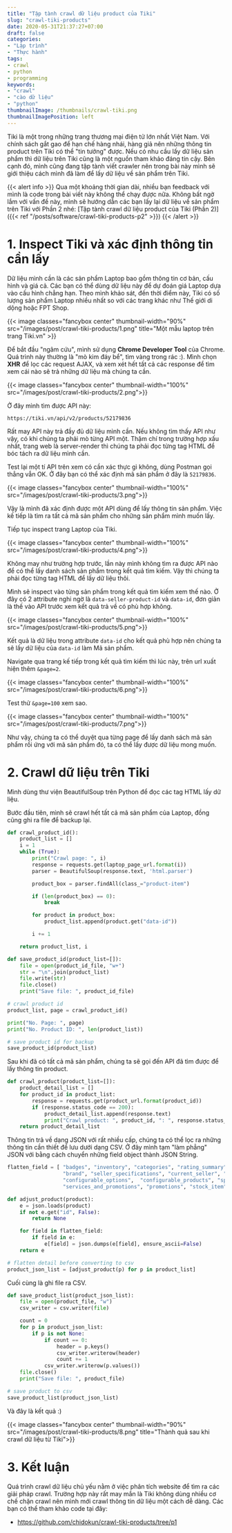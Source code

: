 ```yaml
---
title: "Tập tành crawl dữ liệu product của Tiki"
slug: "crawl-tiki-products"
date: 2020-05-31T21:37:27+07:00
draft: false
categories:
- "Lập trình"
- "Thực hành"
tags:
- crawl
- python
- programming
keywords:
- "crawl"
- "cào dữ liệu"
- "python"
thumbnailImage: /thumbnails/crawl-tiki.png
thumbnailImagePosition: left
---
```


Tiki là một trong những trang thương mại điện tử lớn nhất Việt Nam. Với chính sách gắt gao để hạn chế hàng nhái, hàng giả nên những thông tin product trên Tiki có thể "tin tưởng" được. Nếu có nhu cầu lấy dữ liệu sản phẩm thì dữ liệu trên Tiki cũng là một nguồn tham khảo đáng tin cậy. Bên cạnh đó, mình cũng đang tập tành viết crawler nên trong bài này mình sẽ giới thiệu cách mình đã làm để lấy dữ liệu về sản phẩm trên Tiki.

{{< alert info >}}
Qua một khoảng thời gian dài, nhiều bạn feedback với mình là code trong bài viết này không thể chạy được nữa. Không bất ngờ lắm với vấn đề này, mình sẽ hướng dẫn các bạn lấy lại dữ liệu về sản phẩm trên Tiki với Phần 2 nhé: [Tập tành crawl dữ liệu product của Tiki (Phần 2)]({{< ref "/posts/software/crawl-tiki-products-p2" >}})
{{< /alert >}}

<!--more-->

<!--toc-->

# 1. Inspect Tiki và xác định thông tin cần lấy

Dữ liệu mình cần là các sản phẩm Laptop bao gồm thông tin cơ bản, cấu hình và giá cả. Các bạn có thể dùng dữ liệu này để dự đoán giá Laptop dựa vào cấu hình chẳng hạn. Theo mình khảo sát, đến thời điểm này, Tiki có số lượng sản phẩm Laptop nhiều nhất so với các trang khác như Thế giới di dộng hoặc FPT Shop.

{{< image classes="fancybox center" thumbnail-width="90%" src="/images/post/crawl-tiki-products/1.png" title="Một mẫu laptop trên trang Tiki.vn" >}}

Để bắt đầu "ngâm cứu", mình sử dụng **Chrome Developer Tool** của Chrome. Quá trình này thường là "mò kim đáy bể", tìm vàng trong rác :). Mình chọn **XHR** để lọc các request AJAX, và xem xét hết tất cả các response để tìm xem cái nào sẽ trả những dữ liệu mà chúng ta cần.

{{< image classes="fancybox center" thumbnail-width="100%" src="/images/post/crawl-tiki-products/2.png">}}

Ở đây mình tìm được API này:

```text
https://tiki.vn/api/v2/products/52179836
```

Rất may API này trả đầy đủ dữ liệu mình cần. Nếu không tìm thấy API như vậy, có khi chúng ta phải mò từng API một. Thậm chí trong trường hợp xấu nhất, trang web là server-render thì chúng ta phải đọc từng tag HTML để bóc tách ra dữ liệu mình cần.

Test lại một tí API trên xem có cần xác thực gì không, dùng Postman gọi thẳng vẫn OK. Ở đây bạn có thể xác định mã sản phẩm ở đây là `52179836`.

{{< image classes="fancybox center" thumbnail-width="100%" src="/images/post/crawl-tiki-products/3.png">}}


Vậy là mình đã xác định được một API dùng để lấy thông tin sản phẩm. Việc kế tiếp là tìm ra tất cả mã sản phẩm cho những sản phẩm mình muốn lấy.

Tiếp tục inspect trang Laptop của Tiki.

{{< image classes="fancybox center" thumbnail-width="100%" src="/images/post/crawl-tiki-products/4.png">}}

Không may như trường hợp trước, lần này mình không tìm ra được API nào để có thể lấy danh sách sản phẩm trong kết quả tìm kiếm. Vậy thì chúng ta phải đọc từng tag HTML để lấy dữ liệu thôi.

Mình sẽ inspect vào từng sản phẩm trong kết quả tìm kiếm xem thế nào. Ở đây có 2 attribute nghi ngờ là `data-seller-product-id` và `data-id`, đơn giản là thế vào API trước xem kết quả trả về có phù hợp không.

{{< image classes="fancybox center" thumbnail-width="100%" src="/images/post/crawl-tiki-products/5.png">}}

Kết quả là dữ liệu trong attribute `data-id` cho kết quả phù hợp nên chúng ta sẽ lấy dữ liệu của `data-id` làm Mã sản phẩm.

Navigate qua trang kế tiếp trong kết quả tìm kiếm thì lúc này, trên url xuất hiện thêm `&page=2`. 

{{< image classes="fancybox center" thumbnail-width="100%" src="/images/post/crawl-tiki-products/6.png">}}

Test thử `&page=100` xem sao.

{{< image classes="fancybox center" thumbnail-width="100%" src="/images/post/crawl-tiki-products/7.png">}}

Như vậy, chúng ta có thể duyệt qua từng page để lấy danh sách mã sản phẩm rồi ứng với mã sản phẩm đó, ta có thể lấy được dữ liệu mong muốn.

# 2. Crawl dữ liệu trên Tiki

Mình dùng thư viện BeautifulSoup trên Python để đọc các tag HTML lấy dữ liệu.

Bước đầu tiên, mình sẽ crawl hết tất cả mã sản phẩm của Laptop, đồng cũng ghi ra file để backup lại.

```python
def crawl_product_id():
    product_list = []
    i = 1
    while (True):
        print("Crawl page: ", i)
        response = requests.get(laptop_page_url.format(i))
        parser = BeautifulSoup(response.text, 'html.parser')

        product_box = parser.findAll(class_="product-item")

        if (len(product_box) == 0):
            break

        for product in product_box:
            product_list.append(product.get("data-id"))

        i += 1

    return product_list, i

def save_product_id(product_list=[]):
    file = open(product_id_file, "w+")
    str = "\n".join(product_list)
    file.write(str)
    file.close()
    print("Save file: ", product_id_file)

# crawl product id
product_list, page = crawl_product_id()

print("No. Page: ", page)
print("No. Product ID: ", len(product_list))

# save product id for backup
save_product_id(product_list)
```

Sau khi đã có tất cả mã sản phẩm, chúng ta sẽ gọi đến API đã tìm được để lấy thông tin product.

```python
def crawl_product(product_list=[]):
    product_detail_list = []
    for product_id in product_list:
        response = requests.get(product_url.format(product_id))
        if (response.status_code == 200):
            product_detail_list.append(response.text)
            print("Crawl product: ", product_id, ": ", response.status_code)
    return product_detail_list

```

Thông tin trả về dạng JSON với rất nhiều cấp, chúng ta có thể lọc ra những thông tin cần thiết để lưu dưới dạng CSV. Ở đây mình tạm "làm phẳng" JSON với bằng cách chuyển những field object thành JSON String.

```python
flatten_field = [ "badges", "inventory", "categories", "rating_summary", 
                  "brand", "seller_specifications", "current_seller", "other_sellers", 
                  "configurable_options",  "configurable_products", "specifications", "product_links",
                  "services_and_promotions", "promotions", "stock_item", "installment_info" ]

def adjust_product(product):
    e = json.loads(product)
    if not e.get("id", False):
        return None

    for field in flatten_field:
        if field in e:
            e[field] = json.dumps(e[field], ensure_ascii=False)
    return e

# flatten detail before converting to csv
product_json_list = [adjust_product(p) for p in product_list]
```

Cuối cùng là ghi file ra CSV.

```python
def save_product_list(product_json_list):
    file = open(product_file, "w")
    csv_writer = csv.writer(file)

    count = 0
    for p in product_json_list:
        if p is not None:
            if count == 0:
                header = p.keys() 
                csv_writer.writerow(header) 
                count += 1
            csv_writer.writerow(p.values())
    file.close()
    print("Save file: ", product_file)

# save product to csv
save_product_list(product_json_list)
```

Và đây là kết quả :)

{{< image classes="fancybox center" thumbnail-width="90%" src="/images/post/crawl-tiki-products/8.png" title="Thành quả sau khi crawl dữ liệu từ Tiki">}}

# 3. Kết luận

Quá trình crawl dữ liệu chủ yếu nằm ở việc phân tích website để tìm ra các giải pháp crawl. Trường hợp này rất may mắn là Tiki không dùng nhiều cơ chế chặn crawl nên mình mới crawl thông tin dữ liệu một cách dễ dàng. Các bạn có thể tham khảo code tại đây:

- https://github.com/chidokun/crawl-tiki-products/tree/p1